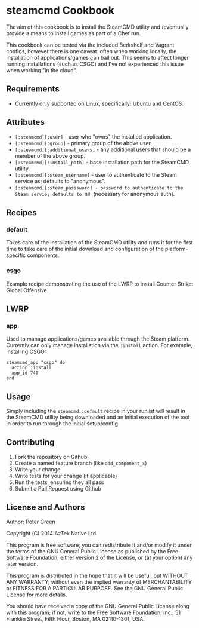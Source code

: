 steamcmd Cookbook
=================

The aim of this cookbook is to install the SteamCMD utility and (eventually
provide a means to install games as part of a Chef run.

This cookbook can be tested via the included Berkshelf and Vagrant configs, however there is one caveat: often when working locally, the installation of applications/games can bail out. This seems to affect longer running installations (such as CSGO) and I've not experienced this issue when working "in the cloud".

Requirements
------------
* Currently only supported on Linux, specifically: Ubuntu and CentOS.

Attributes
----------
* `[:steamcmd][:user]` - user who "owns" the installed application.
* `[:steamcmd][:group]` - primary group of the above user.
* `[:steamcmd][:additional_users]` - any additional users that should be a member of the above group.
* `[:steamcmd][:install_path]` - base installation path for the SteamCMD utility.
* `[:steamcmd][:steam_username]` - user to authenticate to the Steam service as; defaults to "anonymous".
* `[:steamcmd][:steam_passsword] - password to authenticate to the Steam servie; defaults to `nil` (necessary for anonymous auth).

Recipes
-------
### default
Takes care of the installation of the SteamCMD utility and runs it for the first time to take care of the initial download and configuration of the platform-specific components.

### csgo
Example recipe demonstrating the use of the LWRP to install Counter Strike: Global Offensive.

LWRP
----

### app
Used to manage applications/games available through the Steam platform. Currently can only manage installation via the `:install` action. For example, installing CSGO:

```
steamcmd_app "csgo" do
  action :install
  app_id 740
end
```

Usage
-----
Simply including the `steamcmd::default` recipe in your runlist will result in the SteamCMD utility
being downloaded and an initial execution of the tool in order to run through the
initial setup/config.

Contributing
------------
1. Fork the repository on Github
2. Create a named feature branch (like `add_component_x`)
3. Write your change
4. Write tests for your change (if applicable)
5. Run the tests, ensuring they all pass
6. Submit a Pull Request using Github

License and Authors
-------------------
Author: Peter Green

Copyright (C) 2014 AzTek Native Ltd.

This program is free software; you can redistribute it and/or
modify it under the terms of the GNU General Public License
as published by the Free Software Foundation; either version 2
of the License, or (at your option) any later version.

This program is distributed in the hope that it will be useful,
but WITHOUT ANY WARRANTY; without even the implied warranty of
MERCHANTABILITY or FITNESS FOR A PARTICULAR PURPOSE.  See the
GNU General Public License for more details.

You should have received a copy of the GNU General Public License
along with this program; if not, write to the Free Software
Foundation, Inc., 51 Franklin Street, Fifth Floor, Boston, MA  02110-1301, USA.

